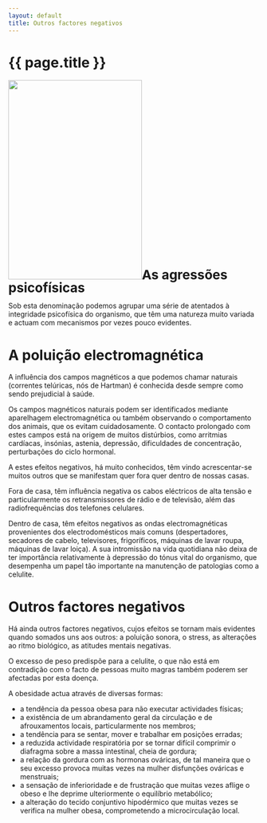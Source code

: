 ```yaml
---
layout: default
title: Outros factores negativos
---
```


# {{ page.title }}

<img class="alignleft size-full wp-image-104" title="Outros Factores Negativos Celulite" src="{{ site.url }}/assets/2011/06/celulite-41.jpg" alt="" width="268" height="400" /><span style="font-size: 26px; font-weight: bold; line-height: 26px;">As agressões psicofísicas</span>

Sob esta denominação podemos agrupar uma série de atentados à integridade psicofísica do organismo, que têm uma natureza muito variada e actuam com mecanismos por vezes pouco evidentes.
<h1>A poluição electromagnética</h1>
A influência dos campos magnéticos a que podemos chamar naturais (correntes telúricas, nós de Hartman) é conhecida desde sempre como sendo prejudicial à saúde.

Os campos magnéticos naturais podem ser identificados mediante aparelhagem electromagnética ou também observando o comportamento dos animais, que os evitam cuidadosamente. O contacto prolongado com estes campos está na origem de muitos distúrbios, como arritmias cardíacas, insónias, astenia, depressão, dificuldades de concentração, perturbações do ciclo hormonal.

A estes efeitos negativos, há muito conhecidos, têm vindo acrescentar-se muitos outros que se manifestam quer fora quer dentro de nossas casas.

Fora de casa, têm influência negativa os cabos eléctricos de alta tensão e particularmente os retransmissores de rádio e de televisão, além das radiofrequências dos telefones celulares.

Dentro de casa, têm efeitos negativos as ondas electromagnéticas provenientes dos electrodomésticos mais comuns (despertadores, secadores de cabelo, televisores, frigoríficos, máquinas de lavar roupa, máquinas de lavar loiça). A sua intromissão na vida quotidiana não deixa de ter importância relativamente à depressão do tónus vital do organismo, que desempenha um papel tão importante na manutenção de patologias como a celulite.
<h1>Outros factores negativos</h1>
Há ainda outros factores negativos, cujos efeitos se tornam mais evidentes quando somados uns aos outros: a poluição sonora, o stress, as alterações ao ritmo biológico, as atitudes mentais negativas.

O excesso de peso predispõe para a celulite, o que não está em contradição com o facto de pessoas muito magras também poderem ser afectadas por esta doença.

A obesidade actua através de diversas formas:
<ul>
  <li>a tendência da pessoa obesa para não executar actividades físicas;</li>
  <li>a existência de um abrandamento geral da circulação e de afrouxamentos locais, particularmente nos membros;</li>
  <li>a tendência para se sentar, mover e trabalhar em posições erradas;</li>
  <li>a reduzida actividade respiratória por se tornar difícil comprimir o diafragma sobre a massa intestinal, cheia de gordura;</li>
  <li>a relação da gordura com as hormonas ováricas, de tal maneira que o seu excesso provoca muitas vezes na mulher disfunções ováricas e menstruais;</li>
  <li>a sensação de inferioridade e de frustração que muitas vezes aflige o obeso e lhe deprime ulteriormente o equilíbrio metabólico;</li>
  <li>a alteração do tecido conjuntivo hipodérmico que muitas vezes se verifica na mulher obesa, comprometendo a microcirculação local.</li>
</ul>
